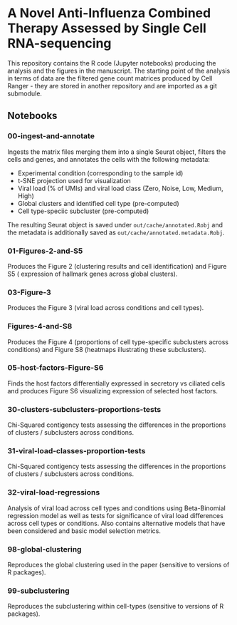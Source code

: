 # A Novel Anti-Influenza Combined Therapy Assessed by Single Cell RNA-sequencing

This repository contains the R code (Jupyter notebooks) producing the analysis and
the figures in the manuscript. The starting point of the analysis in terms of data
are the filtered gene count matrices produced by Cell Ranger - they are stored in
another repository and are imported as a git submodule.

## Notebooks

### 00-ingest-and-annotate

Ingests the matrix files merging them into a single Seurat object, filters the cells
and genes, and annotates the cells with the following metadata:
  - Experimental condition (corresponding to the sample id)
  - t-SNE projection used for visualization
  - Viral load (% of UMIs) and viral load class (Zero, Noise, Low, Medium, High)
  - Global clusters and identified cell type (pre-computed)
  - Cell type-speciic subcluster (pre-computed)

The resulting Seurat object is saved under `out/cache/annotated.Robj` and the metadata
is additionally saved as `out/cache/annotated.metadata.Robj`.

### 01-Figures-2-and-S5

Produces the Figure 2 (clustering results and cell identification) and Figure S5 (
expression of hallmark genes across global clusters).

### 03-Figure-3

Produces the Figure 3 (viral load across conditions and cell types).

### Figures-4-and-S8

Produces the Figure 4 (proportions of cell type-specific subclusters across
conditions) and Figure S8 (heatmaps illustrating these subclusters).

### 05-host-factors-Figure-S6

Finds the host factors differentially expressed in secretory vs ciliated cells
and produces Figure S6 visualizing expression of selected host factors.

### 30-clusters-subclusters-proportions-tests

Chi-Squared contigency tests assessing the differences in the proportions of
clusters / subclusters across conditions.

### 31-viral-load-classes-proportion-tests

Chi-Squared contigency tests assessing the differences in the proportions of
clusters / subclusters across conditions.

### 32-viral-load-regressions

Analysis of viral load across cell types and conditions using Beta-Binomial
regression model as well as tests for significance of viral load differences
across cell types or conditions. Also contains alternative models that have
been considered and basic model selection metrics.

### 98-global-clustering

Reproduces the global clustering used in the paper
(sensitive to versions of R packages).

### 99-subclustering

Reproduces the subclustering within cell-types
(sensitive to versions of R packages).
